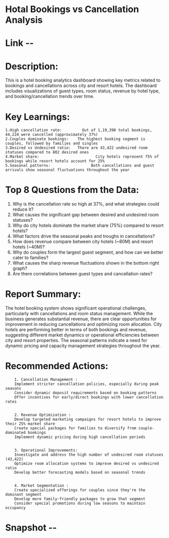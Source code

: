 # Hotal Bookings vs Cancellation Analysis
# Link --
# Description:
This is a hotel booking analytics dashboard showing key metrics related to bookings and cancellations across city and resort hotels. 
The dashboard includes visualizations of guest types, room status, revenue by hotel type, and booking/cancellation trends over time.

# Key Learnings:
	1.High cancellation rate: 		  Out of 1,19,390 total bookings, 44,224 were cancelled (approximately 37%)
	2.Couples dominate bookings:   	The highest booking segment is couples, followed by families and singles
	3.Desired vs Undesired ratio: 	There are 43,422 undesired room statuses compared to 802 desired ones
	4.Market share: 				        City hotels represent 75% of bookings while resort hotels account for 25%
	5.Seasonal patterns: 			      Both cancellations and guest arrivals show seasonal fluctuations throughout the year

# Top 8 Questions from the Data:

1. Why is the cancellation rate so high at 37%, and what strategies could reduce it?
2. What causes the significant gap between desired and undesired room statuses?
3. Why do city hotels dominate the market share (75%) compared to resort hotels?
4. What factors drive the seasonal peaks and troughs in cancellations?
5. How does revenue compare between city hotels (~80M) and resort hotels (~40M)?
6. Why do couples form the largest guest segment, and how can we better cater to families?
7. What causes the sharp revenue fluctuations shown in the bottom right graph?
8. Are there correlations between guest types and cancellation rates?

# Report Summary:
The hotel booking system shows significant operational challenges, particularly with cancellations and room status management. While the business generates 
substantial revenue, there are clear opportunities for improvement in reducing cancellations and optimizing room allocation. City hotels are performing 
better in terms of both bookings and revenue, suggesting different market dynamics or operational efficiencies between city and resort properties. The seasonal 
patterns indicate a need for dynamic pricing and capacity management strategies throughout the year.

# Recommended Actions:

		1. Cancellation Management :
		Implement stricter cancellation policies, especially during peak seasons
		Consider dynamic deposit requirements based on booking patterns
		Offer incentives for early/direct bookings with lower cancellation rates


		2. Revenue Optimization :
		Develop targeted marketing campaigns for resort hotels to improve their 25% market share
		Create special packages for families to diversify from couple-dominated bookings
		Implement dynamic pricing during high cancellation periods


		3. Operational Improvements:
		Investigate and address the high number of undesired room statuses (43,422)
		Optimize room allocation systems to improve desired vs undesired ratio
		Develop better forecasting models based on seasonal trends


		4. Market Segmentation :
		Create specialized offerings for couples since they're the dominant segment
		Develop more family-friendly packages to grow that segment
		Consider special promotions during low seasons to maintain occupancy

# Snapshot --



